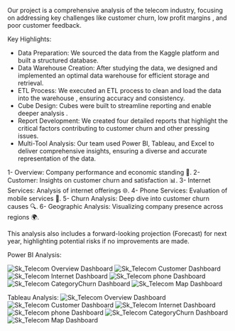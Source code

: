 Our project is a comprehensive analysis of the telecom industry, focusing on addressing key challenges like customer churn, low profit margins , and poor customer feedback.

Key Highlights:
- Data Preparation: We sourced the data from the Kaggle platform and built a structured database.
- Data Warehouse Creation: After studying the data, we designed and implemented an optimal data warehouse for efficient storage and retrieval.
- ETL Process: We executed an ETL process to clean and load the data into the warehouse , ensuring accuracy and consistency.
- Cube Design: Cubes were built to streamline reporting and enable deeper analysis .
- Report Development: We created four detailed reports that highlight the critical factors contributing to customer churn and other pressing issues.
- Multi-Tool Analysis: Our team used Power BI, Tableau, and Excel to deliver comprehensive insights, ensuring a diverse and accurate representation of the data.

1- Overview: Company performance and economic standing 💼.
2- Customer: Insights on customer churn and satisfaction 📊.
3- Internet Services: Analysis of internet offerings 🌐.
4- Phone Services: Evaluation of mobile services 📱.
5- Churn Analysis: Deep dive into customer churn causes 🔍.
6- Geographic Analysis: Visualizing company presence across regions 🌍.

This analysis also includes a forward-looking projection (Forecast) for next year, highlighting potential risks if no improvements are made.

Power BI Analysis:

![Sk_Telecom Overview Dashboard](Screens/Home.jpg)
![Sk_Telecom Customer Dashboard](Screens/customers.jpg)
![Sk_Telecom Internet Dashboard](Screens/Internet.jpg)
![Sk_Telecom phone Dashboard](Screens/phone.jpg)
![Sk_Telecom CategoryChurn Dashboard](Screens/category.jpg)
![Sk_Telecom Map Dashboard](Screens/map.jpg)

Tableau Analysis:
![Sk_Telecom Overview Dashboard](Screens/tHome.jpg)
![Sk_Telecom Customer Dashboard](Screens/tcustomer.jpg)
![Sk_Telecom Internet Dashboard](Screens/tInternet.jpg)
![Sk_Telecom phone Dashboard](Screens/tPhone.jpg)
![Sk_Telecom CategoryChurn Dashboard](Screens/tcategory.jpg)
![Sk_Telecom Map Dashboard](Screens/tMap.jpg)
